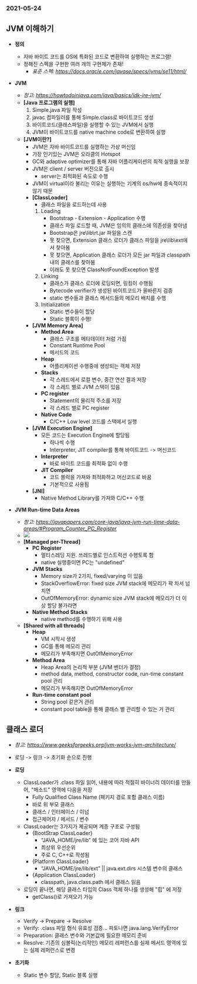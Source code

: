 ### 2021-05-24

## JVM 이해하기
- __정의__
    - 자바 바이트 코드를 OS에 특화된 코드로 변환하여 실행하는 프로그램!
    - 정해진 스펙을 구현한 여러 개의 구현체가 존재!
        - *표준 스펙: https://docs.oracle.com/javase/specs/jvms/se11/html/*

- __JVM__
    - *참고: https://howtodoinjava.com/java/basics/jdk-jre-jvm/*
    - **[Java 프로그램의 실행]**
        1. Simple.java 파일 작성
        2. javac 컴파일러를 통해 Simple.class로 바이트코드 생성
        3. 바이트코드(클래스파일)을 실행할 수 있는 JVM에서 실행
        4. JVM이 바이트코드를 native machine code로 변환하여 실행
    - **[JVM이란?]**
        - JVM은 자바 바이트코드를 실행하는 가상 머신임
        - 가장 인기있는 JVM은 오라클의 Hotspot
        - GC와 adaptive optimizer를 통해 자바 어플리케이션의 최적 실행을 보장
        - JVM은 client / server 버전으로 출시
            - server는 최적화된 속도로 수행
        - JVM이 virtual이라 불리는 이유는 실행하는 기계의 os/hw에 종속적이지 않기 때문
        - **[ClassLoader]**
            - 클래스 파일을 로드하는데 사용
            1. Loading
                - Bootstrap - Extension - Application 수행
                - 클래스 파일 로드할 때, JVM은 임의의 클래스에 의존성을 찾아냄
                - Bootstrap은 jre\lib\rt.jar 파일을 스캔
                - 못 찾으면, Extension 클래스 로더가 클래스 파일을 jre\lib\ext에서 찾아봄
                - 못 찾으면, Application 클래스 로더가 모든 jar 파일과 classpath내의 클래스를 찾아봄
                - 이래도 못 찾으면 ClassNotFoundException 발생
            2. Linking
                - 클래스가 클래스 로더에 로딩되면, 링킹이 수행됨
                - Bytecode verifier가 생성된 바이트코드가 올바른지 검증
                - static 변수들과 클래스 메서드들의 메모리 배치를 수행
            3. Initialization
                - Static 변수들이 할당
                - Static 블록이 수행!
        - **[JVM Memory Area]**
            - **Method Area**
                - 클래스 구조를 메타데이터 처럼 가짐
                - Constant Runtime Pool
                - 메서드의 코드
            - **Heap**
                - 어플리케이션 수행중에 생성되는 객체 저장
            - **Stacks**
                - 각 스레드에서 로컬 변수, 중간 연산 결과 저장
                - 각 스레드 별로 JVM 스택이 있음
            - **PC register**
                - Statement의 물리적 주소를 저장
                - 각 스레드 별로 PC register
            - **Native Code**
                - C/C++ Low level 코드를 스택에서 실행
        - **[JVM Execution Engine]**
            - 모든 코드는 Execution Engine에 할당됨
                - 하나씩 수행
                - Interpreter, JIT compiler를 통해 바이트코드 -> 머신코드
            - **Interpreter**
                - 바로 바이트 코드를 최적화 없이 수행
            - **JIT Compiler**
                - 코드 블럭을 가져와 최적화하고 머신코드로 바꿈
                - 기본적으로 사용됨
        - **[JNI]**
            - Native Method Library를 가져와 C/C++ 수행

- __JVM Run-time Data Areas__
    - *참고: https://javapapers.com/core-java/java-jvm-run-time-data-areas/#Program_Counter_PC_Register*
    - ![](https://javapapers.com/wp-content/uploads/2013/11/JVM-Run-time-Data-Areas.png)    
    - **[Managed per-Thread]**
        - **PC Register**
            - 멀티스레딩 지원. 쓰레드별로 인스트럭션 수행토록 함
            - native 실행중이면 PC는 "undefined"
        - **JVM Stacks**
            - Memory size가 2가지, fixed/varying 이 있음
            - StackOverflowError: fixed size JVM stack에 메모리가 꽉 차서 넘치면
            - OutOfMemoryError: dynamic size JVM stack에 메모리가 더 이상 할당 불가라면 
        - **Native Method Stacks**
            - native method를 수행하기 위해 사용
    - **[Shared with all threads]**
        - **Heap**
            - VM 시작시 생성
            - GC를 통해 메모리 관리
            - 메모리가 부족해지면 OutOfMemoryError
        - **Method Area**
            - Heap Area의 논리적 부분 (JVM 벤더가 결정)
            - method data, method, constructor code, run-time constant pool 관리
            - 메모리가 부족해지면 OutOfMemoryError
        - **Run-time constant pool**
            - String pool 같은거 관리
            - constant pool table을 통해 클래스 별 관리할 수 있는 거 관리

## 클래스 로더
- *참고: https://www.geeksforgeeks.org/jvm-works-jvm-architecture/*
- 로딩 -> 링크 -> 초기화 순으로 진행
- __로딩__
    - ClassLoader가 .class 파일 읽어, 내용에 따라 적절히 바이너리 데이터를 만들어, "메소드" 영역에 다음을 저장
        - Fully Qualified Class Name (패키지 경로 포함 클래스 이름)
        - 바로 위 부모 클래스
        - 클래스 / 인터페이스 / 이넘
        - 접근제어자 / 메서드 / 변수
    - ClassLoader는 3가지가 제공되며 계층 구조로 구성됨
        - {BootStrap ClassLoader}
            - “JAVA_HOME/jre/lib” 에 있는 코어 자바 API
            - 최상위 우선순위
            - 주로 C, C++로 작성됨
        - {Platform ClassLoader}
            - “JAVA_HOME/jre/lib/ext” || java.ext.dirs 시스템 변수의 클래스
        - {Application ClassLoader}
            - classpath, java.class.path 에서 클래스 읽음
    - 로딩이 끝나면, 해당 클래스 타입의 Class 객체 하나를 생성해 "힙" 에 저장
        - getClass()로 가져오기 가능
    
- __링크__
    - Verify -> Prepare -> Resolve
    - Verify: .class 파일 형식 유효성 검증... 파토나면 java.lang.VerifyError
    - Preparation: 클래스 변수와 기본값에 필요한 메모리 준비
    - Resolve: 기존의 심볼릭(논리적인) 메모리 레퍼런스를 실제 메서드 영역에 있는 실제 레퍼런스로 변경
    
- __초기화__
    - Static 변수 할당, Static 블록 실행